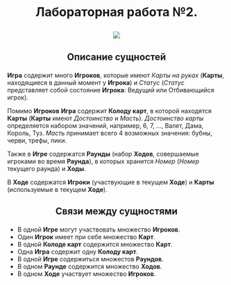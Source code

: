 # <p align="center"> Лабораторная работа №2. </p>

<p align="center"><img src="https://github.com/awlkmy/RTiPPO/assets/146245304/75d9f528-3ffc-4e43-b11c-bb764d539059"></img></p>

## <p align="center"> Описание сущностей </p>

**Игра** содержит много **Игроков**, которые имеют *Карты на руках* (**Карты**, находящиеся в данный момент у **Игрока**) и *Статус* (*Статус* представляет собой состояние **Игрока**: Ведущий или Отбивающийся игрок). 

Помимо **Игроков** **Игра** содержит **Колоду карт**, в которой находятся **Карты** (**Карты** имеют *Достоинство* и *Масть*). *Достоинство карты* определяется набором значений, например, 6, 7, ..., Валет, Дама, Король, Туз. *Масть* принимает всего 4 возможных значения: бубны, черви, трефы, пики. 

Также в **Игре** содержатся **Раунды** (набор **Ходов**, совершаемые игроками во время **Раунда**), в которых хранится *Номер* (*Номер* текущего раунда) и **Ходы**. 

В **Ходе** содержатся **Игроки** (участвующие в текущем **Ходе**) и **Карты** (используемые в текущем **Ходе**).

## <p align="center"> Связи между сущностями </p>

* В одной **Игре** могут участвовать множество **Игроков**.
* Один **Игрок** имеет при себе множество **Карт**.
* В одной **Колоде карт** содержится множество **Карт**.
* Одна **Игра** содержит одну **Колоду карт**.
* В одной **Игре** содержиться множестов **Раундов**.
* В одном **Раунде** содержится множество **Ходов**.
* В одном **Ходе** участвует множество **Игроков**.
